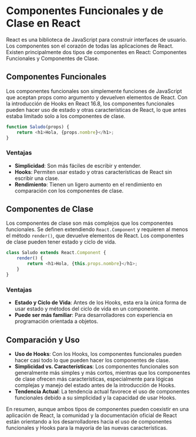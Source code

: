 # Componentes Funcionales y de Clase en React

React es una biblioteca de JavaScript para construir interfaces de usuario. Los componentes son el corazón de todas las aplicaciones de React. Existen principalmente dos tipos de componentes en React: Componentes Funcionales y Componentes de Clase.

## Componentes Funcionales

Los componentes funcionales son simplemente funciones de JavaScript que aceptan props como argumento y devuelven elementos de React. Con la introducción de Hooks en React 16.8, los componentes funcionales pueden hacer uso de estado y otras características de React, lo que antes estaba limitado solo a los componentes de clase.

```javascript
function Saludo(props) {
    return <h1>Hola, {props.nombre}</h1>;
}
```

### Ventajas

- **Simplicidad**: Son más fáciles de escribir y entender.
- **Hooks**: Permiten usar estado y otras características de React sin escribir una clase.
- **Rendimiento**: Tienen un ligero aumento en el rendimiento en comparación con los componentes de clase.

## Componentes de Clase

Los componentes de clase son más complejos que los componentes funcionales. Se definen extendiendo `React.Component` y requieren al menos el método `render()`, que devuelve elementos de React. Los componentes de clase pueden tener estado y ciclo de vida.

```javascript
class Saludo extends React.Component {
    render() {
        return <h1>Hola, {this.props.nombre}</h1>;
    }
}
```

### Ventajas

- **Estado y Ciclo de Vida**: Antes de los Hooks, esta era la única forma de usar estado y métodos del ciclo de vida en un componente.
- **Puede ser más familiar**: Para desarrolladores con experiencia en programación orientada a objetos.

## Comparación y Uso

- **Uso de Hooks**: Con los Hooks, los componentes funcionales pueden hacer casi todo lo que pueden hacer los componentes de clase.
- **Simplicidad vs. Características**: Los componentes funcionales son generalmente más simples y más cortos, mientras que los componentes de clase ofrecen más características, especialmente para lógicas complejas y manejo del estado antes de la introducción de Hooks.
- **Tendencia Actual**: La tendencia actual favorece el uso de componentes funcionales debido a su simplicidad y la capacidad de usar Hooks.

En resumen, aunque ambos tipos de componentes pueden coexistir en una aplicación de React, la comunidad y la documentación oficial de React están orientando a los desarrolladores hacia el uso de componentes funcionales y Hooks para la mayoría de las nuevas características.